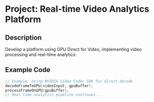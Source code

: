 # Project: Real-time Video Analytics Platform

## Description
Develop a platform using GPU Direct for Video, implementing video processing and real-time analytics.

## Example Code
```cpp
// Example: Using NVIDIA Video Codec SDK for direct decode
decodeFrameToGPU(videoInput, gpuBuffer);
processFrameOnGPU(gpuBuffer);
// Real-time analytics pipeline continues...
```
